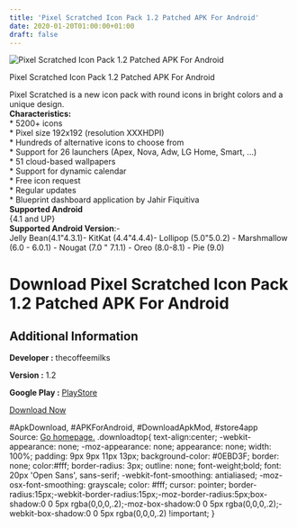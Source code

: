 ```yaml
---
title: 'Pixel Scratched Icon Pack 1.2 Patched APK For Android'
date: 2020-01-20T01:00:00+01:00
draft: false
---
```


![Pixel Scratched Icon Pack 1.2 Patched APK For Android](https://i1.wp.com/apkhome.net/wp-content/uploads/2020/01/Pixel-Scratched-Icon-Pack-1.2-Patched.png "Pixel Scratched Icon Pack 1.2 Patched APK For Android")

  

Pixel Scratched Icon Pack 1.2 Patched APK For Android

Pixel Scratched is a new icon pack with round icons in bright colors and a unique design.  
**Characteristics:**  
\* 5200+ icons  
\* Pixel size 192x192 (resolution XXXHDPI)  
\* Hundreds of alternative icons to choose from  
\* Support for 26 launchers (Apex, Nova, Adw, LG Home, Smart, ...)  
\* 51 cloud-based wallpapers  
\* Support for dynamic calendar  
\* Free icon request  
\* Regular updates  
\* Blueprint dashboard application by Jahir Fiquitiva  
**Supported Android**  
{4.1 and UP}  
**Supported Android Version**:-  
Jelly Bean(4.1"4.3.1)- KitKat (4.4"4.4.4)- Lollipop (5.0"5.0.2) - Marshmallow (6.0 - 6.0.1) - Nougat (7.0 " 7.1.1) - Oreo (8.0-8.1) - Pie (9.0)

Download Pixel Scratched Icon Pack 1.2 Patched APK For Android
==============================================================

Additional Information
----------------------

**Developer :** thecoffeemilks

**Version :** 1.2

**Google Play :** [PlayStore](https://play.google.com/store/apps/details?id=com.thecoffeemilks.pixel.scratched.icon.pack)

  

[Download Now](https://store4app.co/post/pixel-scratched-icon-pack-1-2-patched-apk-for-android_1579456160)

  
#ApkDownload, #APKForAndroid, #DownloadApkMod, #store4app  
Source: [Go homepage.](https://store4app.co/post/pixel-scratched-icon-pack-1-2-patched-apk-for-android_1579456160) .downloadtop{ text-align:center; -webkit-appearance: none; -moz-appearance: none; appearance: none; width: 100%; padding: 9px 9px 11px 13px; background-color: #0EBD3F; border: none; color:#fff; border-radius: 3px; outline: none; font-weight;bold; font: 20px 'Open Sans', sans-serif; -webkit-font-smoothing: antialiased; -moz-osx-font-smoothing: grayscale; color: #fff; cursor: pointer; border-radius:15px;-webkit-border-radius:15px;-moz-border-radius:5px;box-shadow:0 0 5px rgba(0,0,0,.2);-moz-box-shadow:0 0 5px rgba(0,0,0,.2);-webkit-box-shadow:0 0 5px rgba(0,0,0,.2) !important; }